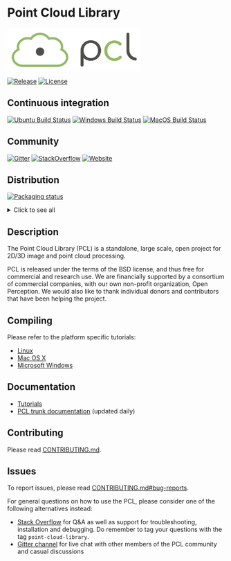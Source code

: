 # Point Cloud Library

<img src="pcl.png" align="center" height="100">

[![Release][release-image]][releases]
[![License][license-image]][license]

[release-image]: https://img.shields.io/badge/release-1.10.0-green.svg?style=flat
[releases]: https://github.com/PointCloudLibrary/pcl/releases

[license-image]: https://img.shields.io/badge/license-BSD-green.svg?style=flat
[license]: https://github.com/PointCloudLibrary/pcl/blob/master/LICENSE.txt

Continuous integration
----------------------

[![Ubuntu Build Status][ci-ubuntu-image]][ci-ubuntu] [![Windows Build Status][ci-windows-image]][ci-windows] [![MacOS Build Status][ci-macos-image]][ci-macos]

[ci-ubuntu]: https://dev.azure.com/PointCloudLibrary/pcl/_build/latest?definitionId=4
[ci-ubuntu-image]: https://img.shields.io/azure-devops/build/PointCloudLibrary/0fc52e87-00b9-420e-acbc-c842c4f2d9cc/4.svg?label=Ubuntu&logo=azure%20pipelines
[ci-windows]: https://dev.azure.com/PointCloudLibrary/pcl/_build/latest?definitionId=3
[ci-windows-image]: https://img.shields.io/azure-devops/build/PointCloudLibrary/0fc52e87-00b9-420e-acbc-c842c4f2d9cc/3.svg?label=Windows&logo=azure%20pipelines
[ci-macos]: https://dev.azure.com/PointCloudLibrary/pcl/_build/latest?definitionId=2
[ci-macos-image]: https://img.shields.io/azure-devops/build/PointCloudLibrary/0fc52e87-00b9-420e-acbc-c842c4f2d9cc/2.svg?label=MacOS&logo=azure%20pipelines

Community
---------
[![Gitter][gitter-image]][gitter-channel]
[![StackOverflow][so-question-count]][stackoverflow]
[![Website][website-status]][website]

[gitter-image]: https://img.shields.io/gitter/room/PointCloudLibrary/pcl.svg?label=community%20chat&logo=gitter&logoColor=%23ED1965
[gitter-channel]: https://gitter.im/PointCloudLibrary/pcl
[website-status]: https://img.shields.io/website/http/www.pointclouds.org.svg?down_color=red&down_message=is%20down&up_color=yellow&up_message=is%20outdated
[website]: http://www.pointclouds.org

[so-question-count]: https://img.shields.io/stackexchange/stackoverflow/t/point-cloud-library.svg?logo=stackoverflow
[stackoverflow]: https://stackoverflow.com/questions/tagged/point-cloud-library

Distribution
---------
[![Packaging status](https://repology.org/badge/tiny-repos/pcl-pointclouds.svg)](https://repology.org/project/pcl-pointclouds/badges)
<details>
<summary>Click to see all</summary>
<p>
<a href="https://repology.org/project/pcl-pointclouds/versions"><img src="https://repology.org/badge/vertical-allrepos/pcl-pointclouds.svg?header=pcl-pointclouds"></a>
</p>
</details>

Description
-----------
The Point Cloud Library (PCL) is a standalone, large scale, open project for 2D/3D image and point cloud processing.

PCL is released under the terms of the BSD license, and thus free for commercial and research use. We are financially supported by a consortium of commercial companies, with our own non-profit organization, Open Perception. We would also like to thank individual donors and contributors that have been helping the project.

Compiling
---------
Please refer to the platform specific tutorials:
 - [Linux](http://www.pointclouds.org/documentation/tutorials/compiling_pcl_posix.php)
 - [Mac OS X](http://www.pointclouds.org/documentation/tutorials/compiling_pcl_macosx.php)
 - [Microsoft Windows](http://www.pointclouds.org/documentation/tutorials/compiling_pcl_windows.php)

Documentation
-------------
- [Tutorials](http://www.pointclouds.org/documentation/tutorials/)
- [PCL trunk documentation](http://docs.pointclouds.org/trunk/) (updated daily)

Contributing
------------
Please read [CONTRIBUTING.md](https://github.com/PointCloudLibrary/pcl/blob/master/CONTRIBUTING.md).

Issues
------
To report issues, please read [CONTRIBUTING.md#bug-reports](https://github.com/PointCloudLibrary/pcl/blob/master/CONTRIBUTING.md#bug-reports).

For general questions on how to use the PCL, please consider one of the following alternatives instead:
* [Stack Overflow](https://stackoverflow.com/questions/tagged/point-cloud-library)
for Q&A as well as support for troubleshooting, installation and debugging. Do
remember to tag your questions with the tag `point-cloud-library`.
* [Gitter channel](https://gitter.im/PointCloudLibrary/pcl) for live chat with
other members of the PCL community and casual discussions

<!-- 
  * Mailing list: The [PCL Google Group](https://groups.google.com/forum/#!forum/point-cloud-library)
-->

<!-- There's an option of creating our own compatibility tracker

API/ABI Compatibility Report
------
For details about API/ABI changes over the timeline please check PCL's page at [ABI Laboratory](https://abi-laboratory.pro/tracker/timeline/pcl/).
-->
